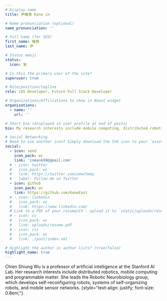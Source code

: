 ```yaml
---
# Display name
title: 尹権男 Kane in

# Name pronunciation (optional)
name_pronunciation: ''

# Full name (for SEO)
first_name: 権男
last_name: 尹

# Status emoji
status:
  icon: 🛠️

# Is this the primary user of the site?
superuser: true

# Role/position/tagline
role: iOS Developer, Future Full Stack Developer

# Organizations/Affiliations to show in About widget
organizations:
  - name: ''
    url: ''

# Short bio (displayed in user profile at end of posts)
bio: My research interests include mobile computing, distributed robotics, and programmable matter.

# Social Networking
# Need to use another icon? Simply download the SVG icon to your `assets/media/icons/` folder.
social:
  - icon: send
    icon_pack: wc
    link: 'inmank99@gmail.com'
  # - icon: twitter
  #   icon_pack: wc
  #   link: https://twitter.com/wowchemy
  #   label: Follow me on Twitter
  - icon: github
    icon_pack: wc
    link: https://github.com/KaneEast
  # - icon: linkedin
  #   icon_pack: wc
  #   link: https://www.linkedin.com/
  # Link to a PDF of your resume/CV - upload it to `static/uploads/resume.pdf`
  # - icon: cv
  #   icon_pack: wc
  #   link: uploads/resume.pdf
  # - icon: rss
  #   icon_pack: wc
  #   link: ./post/index.xml

# Highlight the author in author lists? (true/false)
highlight_name: true
---
```


Chien Shiung Wu is a professor of artificial intelligence at the Stanford AI Lab. Her research interests include
distributed robotics, mobile computing and programmable matter. She leads the Robotic Neurobiology group, which develops
self-reconfiguring robots, systems of self-organizing robots, and mobile sensor networks.
{style="text-align: justify; font-size: 0.8em;"}
